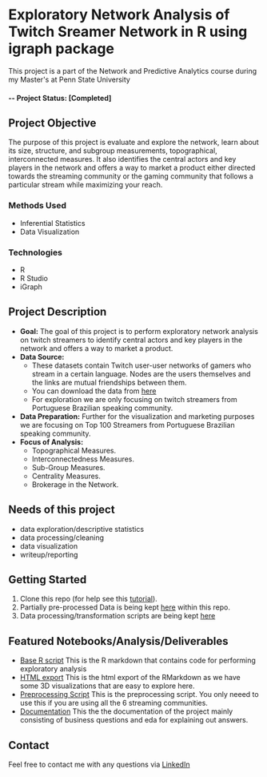 # Exploratory Network Analysis of Twitch Sreamer Network in R using igraph package
This project is a part of the Network and Predictive Analytics course during my Master's at Penn State University

#### -- Project Status: [Completed]

## Project Objective
The purpose of this project is evaluate and explore the network, learn about its size, structure, and subgroup measurements, topographical, interconnected measures. It also identifies the central actors and key players in the network and offers a way to market a product either directed towards the streaming community or the gaming community that follows a particular stream while maximizing your reach.

### Methods Used
* Inferential Statistics
* Data Visualization

### Technologies
* R 
* R Studio
* iGraph

## Project Description
* **Goal:** The goal of this project is to perform exploratory network analysis on twitch streamers to identify central actors and key players in the network and offers a way to market a product.
* **Data Source:**
  * These datasets contain Twitch user-user networks of gamers who stream in a certain language. Nodes are the users themselves and the links are mutual friendships between them.
  * You can download the data from [here](https://snap.stanford.edu/data/twitch-social-networks.html)
  * For exploration we are only focusing on twitch streamers from Portuguese Brazilian speaking community.
* **Data Preparation:** Further for the visualization and marketing purposes we are focusing on Top 100 Streamers from Portuguese Brazilian speaking community.
* **Focus of Analysis:**
  * Topographical Measures.
  * Interconnectedness Measures.
  * Sub-Group Measures.
  * Centrality Measures.
  * Brokerage in the Network.

## Needs of this project
- data exploration/descriptive statistics
- data processing/cleaning
- data visualization
- writeup/reporting

## Getting Started
1. Clone this repo (for help see this [tutorial](https://help.github.com/articles/cloning-a-repository/)).
2. Partially pre-processed Data is being kept [here](/Data/) within this repo.
3. Data processing/transformation scripts are being kept [here](/preprocessing.ipynb)

## Featured Notebooks/Analysis/Deliverables
* [Base R script](/ena_twitch.Rmd) This is the R markdown that contains code for performing exploratory analysis
* [HTML export](/ena_twitch.html) This is the html export of the RMarkdown as we have some 3D visualizations that are easy to explore here.
* [Preprocessing Script](/preprocessing.ipynb) This is the preprocessing script. You only neeed to use this if you are using all the 6 streaming communities.
* [Documentation](/ENA-TwitchSocialNetworks.pdf) This the the documentation of the project mainly consisting of business questions and eda for explaining out answers.

## Contact
Feel free to contact me with any questions via [LinkedIn](https://www.linkedin.com/in/akshay2718/)